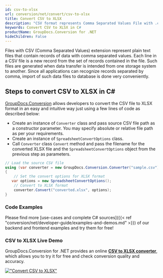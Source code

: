 ```yaml
---
id: csv-to-xlsx
url: conversion/net/convert/csv-to-xlsx
title: Convert CSV to XLSX
description: "CSV format represents Comma Separated Values File with .csv extension. Learn how to convert CSV to XLSX file programmatically in C# language using GroupDocs.Conversion for .NET library."
keywords: Convert CSV to XLSX in C#
productName: GroupDocs.Conversion for .NET
hideChildren: False
---
```


Files with CSV (Comma Separated Values) extension represent plain text files that contain records of data with comma separated values. Each line in a CSV file is a new record from the set of records contained in the file. Such files are generated when data transfer is intended from one storage system to another. Since all applications can recognize records separated by comma, import of such data files to database is done very conveniently.

## Steps to convert CSV to XLSX in C#

[GroupDocs.Conversion](https://products.groupdocs.com/conversion/net) allows developers to convert the CSV file to XLSX format in an easy and intuitive way just using a few lines of code as described below:

* Create an instance of `Converter` class and pass source CSV file path as a constructor parameter. You may specify absolute or relative file path as per your requirements. 
* Create an instance of `SpreadsheetConvertOptions` class.
* Call `Converter` class `Convert` method and pass the filename for the converted XLSX file and the `SpreadsheetConvertOptions` object from the previous step as parameters.

```csharp
// Load the source CSV file
using (var converter = new GroupDocs.Conversion.Converter("sample.csv"))
{
    // Set the convert options for XLSX format
   var options = new SpreadsheetConvertOptions();
    // Convert to XLSX format
    converter.Convert("converted.xlsx", options);
}
```

### Code Examples

Please find more [use-cases and complete C# sources]({{< ref "conversion/net/developer-guide/examples-and-demos.md" >}}) of our backend and frontend examples and try them for free!

### CSV to XLSX Live Demo

GroupDocs.Conversion for .NET provides an online [**CSV to XLSX converter**](https://products.groupdocs.app/conversion/csv-to-xlsx), which allows you to try it for free and check conversion quality and accuracy.

[!["Convert CSV to XLSX"](conversion/net/images/convert-to-xlsx/convert-csv-to-xlsx.png)](https://products.groupdocs.app/conversion/csv-to-xlsx)